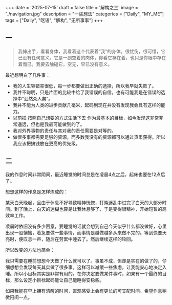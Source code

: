 +++
date = '2025-07-15'
draft = false
title = '解构之三'
image = "./navigation.jpg"
description = "一些想法"
categories = ["Daily", "MY_ME"]
tags = ["Daily", "呓语", "解构", "无所事事"]
+++

## 一

> 我伸出手，看看身体，我看着这个代表着“我”的身体。很忧伤，很可惜，它已没有任何意义。它是一副空着的肉体，你看它存在着，也只是你眼中存在着而已。我要去触碰它，空无，早已没有意义。

最近想明白了几件事：

- 我的人生容错率很低，每一步都要做出正确的选择，所以我早就失败了。
- 我并不聪明，只是片面的比较中给了我错误的自信。也有可能我是在错误的选择中“泯然众人矣”。
- 我并不能为人类的进步贡献几毫米，起码到现在并没有发现我会具有这样的能力。
- 以前把 按照自己想要的方式生活下去 作为最基本的目标，如今发现这非常非常遥远，但也是我最可能做到的了。
- 我对外界事物的责任与其对我的责任需要是对等的。
- 做很多事都需要足够的资源，而多数我没有的资源都可以通过货币获得。所以我应该把搞钱放在更高的优先级。

## 二

我的作息时间非常阴间，最近睡觉的时间总是在凌晨4点之后，起床也要在12点后了。

想想这样的作息是怎样炼成的：

某天白天晚起，且由于休息不好导致精神恍惚，打盹迷乱中过完了白天的大部分时间。到了晚上，白天的迷糊也算是让我休息够了，于是变得很精神，开始短暂的高效率工作。

凌晨时依旧没有多少困意，要睡觉的话就会想到自己今天似乎什么都没做好，心里出现一股懊恼，着急要做一些事情，而事情是越做越多从来做不完的。等到快要天亮时，便叹息一声，随后在劳累中睡去了。然后继续这样的轮回。

所以改变的方法也简单：

我只需要在睡前想想今天做了什么就可以了。事虽不成，但却是实在的做了的，仔细想想会发现每天其实做了很多事。这样可以减缓一些焦虑，让我能安心地决定入睡。所以小目标其实是非常有用的。在你决定要做某件事时，如果有一个最终的目标，那么设定小目标起码能让自己能睡得安稳些。

如果我能在早上拥有清醒的时间，直观感受上会有更长的可支配时间。希望作息稍微阳间一点。
